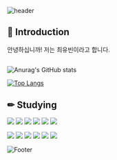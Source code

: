 ![header](https://capsule-render.vercel.app/api?type=waving&color=auto&height=200&section=header&text=CHOI%20YUBIN&fontSize=80)

## 🎉 Introduction   
안녕하십니까! 저는 최유빈이라고 합니다. 

## 
![Anurag's GitHub stats](https://github-readme-stats.vercel.app/api?username=yubin-0428&show_icons=true&theme=dracula)

[![Top Langs](https://github-readme-stats.vercel.app/api/top-langs/?username=yubin-0428&layout=compact)](https://github.com/yubin-0428/github-readme-stats)


## ✏ Studying 
<img src="https://img.shields.io/badge/Eclipse IDE-2C2255?style=flat-square&logo=Eclipse IDE&logoColor=white"/></a>
<img src="https://img.shields.io/badge/Spring-6DB33F?style=flat-square&logo=Spring&logoColor=white"/></a>
<img src="https://img.shields.io/badge/Oracle-F80000?style=flat-square&logo=Oracle&logoColor=white"/></a>
<img src="https://img.shields.io/badge/Bootstrap-7952B3?style=flat-square&logo=Bootstrap&logoColor=white"/></a>
<img src="https://img.shields.io/badge/jQuery-0769AD?style=flat-square&logo=jQuery&logoColor=white"/></a>
<img src="https://img.shields.io/badge/HTML5-E34F26?style=flat-square&logo=HTML5&logoColor=white"/></a>

<img src="https://img.shields.io/badge/CSS3-1572B6?style=flat-square&logo=CSS3&logoColor=white"/></a>
<img src="https://img.shields.io/badge/JSON-000000?style=flat-square&logo=JSON&logoColor=white"/></a>
<img src="https://img.shields.io/badge/JavaScript-F7DF1E?style=flat-square&logo=JavaScript&logoColor=white"/></a>
<img src="https://img.shields.io/badge/Apache Tomcat-F8DC75?style=flat-square&logo=Apache Tomcat&logoColor=white"/></a>
<img src="https://img.shields.io/badge/Atom-66595C?style=flat-square&logo=Atom&logoColor=white"/></a>
<img src="https://img.shields.io/badge/GitHub-181717?style=flat-square&logo=GitHub&logoColor=white"/></a>


![Footer](https://capsule-render.vercel.app/api?type=waving&color=auto&height=200&section=footer)
